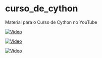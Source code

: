 # curso_de_cython
Material para o Curso de Cython no YouTube

[![Video](https://img.youtube.com/vi/3g-1pP_x6BU/0.jpg)](https://www.youtube.com/watch?v=3g-1pP_x6BU)


[![Video](https://img.youtube.com/vi/oynHwmmtmH4/0.jpg)](https://www.youtube.com/watch?v=oynHwmmtmH4)

[![Video](https://img.youtube.com/vi/S3SfG4AJgLM/0.jpg)](https://www.youtube.com/watch?v=S3SfG4AJgLM)
